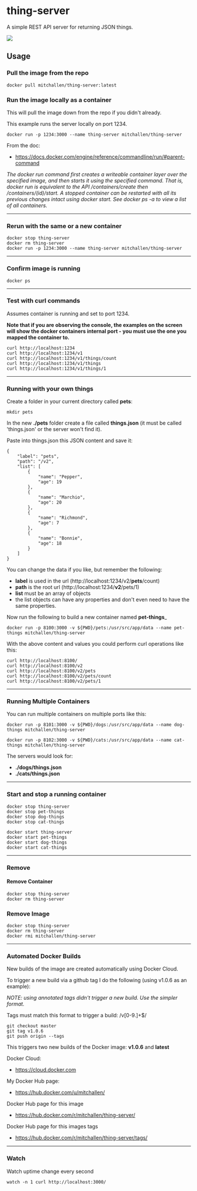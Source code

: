 # thing-server

A simple REST API server for returning JSON things.

<a href="https://hub.docker.com/r/mitchallen/thing-server/">
<img src="https://img.shields.io/badge/mitchallen-thing--server-green.svg?logo=docker&style=for-the-badge" />
</a>

## Usage

### Pull the image from the repo

    docker pull mitchallen/thing-server:latest

### Run the image locally as a container

This will pull the image down from the repo if you didn't already.

This example runs the server locally on port 1234.

    docker run -p 1234:3000 --name thing-server mitchallen/thing-server

From the doc:

* https://docs.docker.com/engine/reference/commandline/run/#parent-command

*The docker run command first creates a writeable container layer over the specified image, and then starts it using the specified command. That is, docker run is equivalent to the API /containers/create then /containers/(id)/start. A stopped container can be restarted with all its previous changes intact using docker start. See docker ps -a to view a list of all containers.*

* * *

### Rerun with the same or a new container

```
docker stop thing-server
docker rm thing-server
docker run -p 1234:3000 --name thing-server mitchallen/thing-server
```

* * *

### Confirm image is running

    docker ps
    
* * *

### Test with curl commands

Assumes container is running and set to port 1234.

__Note that if you are observing the console, the examples on the screen will show the docker containers internal port - you must use the one you mapped the container to.__

```
curl http://localhost:1234
curl http://localhost:1234/v1 
curl http://localhost:1234/v1/things/count
curl http://localhost:1234/v1/things
curl http://localhost:1234/v1/things/1
```
    
* * *

### Running with your own things

Create a folder in your current directory called __pets__:

```
mkdir pets
```
    
In the new __./pets__ folder create a file called __things.json__ (it must be called 'things.json' or the server won't find it).

Paste into things.json this JSON content and save it:

```
{
    "label": "pets",
    "path": "/v2",
    "list": [
        {
            "name": "Pepper",
            "age": 19
        },
        {
            "name": "Marchio",
            "age": 20
        },
        {
            "name": "Richmond",
            "age": 7
        },
        {
            "name": "Bonnie",
            "age": 18
        }
    ]
}
```

You can change the data if you like, but remember the following:

* __label__ is used in the url (http://localhost:1234/v2/__pets__/count)
* __path__ is the root url (http://localhost:1234/__v2__/pets/1)
* __list__ must be an array of objects
* the list objects can have any properties and don't even need to have the same properties.

Now run the following to build a new container named __pet-things___

```
docker run -p 8100:3000 -v ${PWD}/pets:/usr/src/app/data --name pet-things mitchallen/thing-server
```   

With the above content and values you could perform curl operations like this:

```
curl http://localhost:8100/
curl http://localhost:8100/v2
curl http://localhost:8100/v2/pets
curl http://localhost:8100/v2/pets/count
curl http://localhost:8100/v2/pets/1
```

* * *

### Running Multiple Containers

You can run multiple containers on multiple ports like this:

```
docker run -p 8101:3000 -v ${PWD}/dogs:/usr/src/app/data --name dog-things mitchallen/thing-server

docker run -p 8102:3000 -v ${PWD}/cats:/usr/src/app/data --name cat-things mitchallen/thing-server
``` 

The servers would look for: 

* __./dogs/things.json__
* __./cats/things.json__

* * *

### Start and stop a running container

    docker stop thing-server
    docker stop pet-things
    docker stop dog-things
    docker stop cat-things

    docker start thing-server
    docker start pet-things
    docker start dog-things
    docker start cat-things
    
* * *

### Remove

#### Remove Container

    docker stop thing-server
    docker rm thing-server

### Remove Image

    docker stop thing-server
    docker rm thing-server
    docker rmi mitchallen/thing-server

* * *

### Automated Docker Builds

New builds of the image are created automatically using Docker Cloud.

To trigger a new build via a github tag I do the following (using v1.0.6 as an example):

*NOTE: using annotated tags didn't trigger a new build. Use the simpler format.*

Tags must match this format to trigger a build: /v[0-9.]+$/ 

    git checkout master
    git tag v1.0.6
    git push origin --tags

This triggers two new builds of the Docker image: __v1.0.6__ and __latest__

Docker Cloud:

* https://cloud.docker.com

My Docker Hub page:

* https://hub.docker.com/u/mitchallen/

Docker Hub page for this image

* https://hub.docker.com/r/mitchallen/thing-server/

Docker Hub page for this images tags

* https://hub.docker.com/r/mitchallen/thing-server/tags/

* * *

### Watch

Watch uptime change every second

    watch -n 1 curl http://localhost:3000/